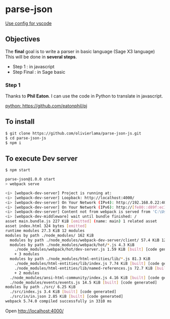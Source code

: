 # parse-json

[Use config for vscode](https://github.com/olivierlama/vscode-config)

## Objectives

The **final** goal is to write a parser in basic language (Sage X3 language)
This will be done in **several steps**.

- Step 1 : in javascript
- Step Final : in Sage basic

### Step 1

Thanks to **Phil Eaton**.
I can use the code in Python to translate in javascript.

[python: https://github.com/eatonphil/pj ](https://github.com/eatonphil/pj)

## To install

```sh
$ git clone https://github.com/olivierlama/parse-json-js.git
$ cd parse-json-js
$ npm i

```

## To execute Dev server

```sh
$ npm start

parse-json@1.0.0 start
> webpack serve

<i> [webpack-dev-server] Project is running at:
<i> [webpack-dev-server] Loopback: http://localhost:4000/
<i> [webpack-dev-server] On Your Network (IPv4): http://192.168.0.22:4000/
<i> [webpack-dev-server] On Your Network (IPv6): http://[fe80::d89f:ec1c:f3cd:72d5]:4000/
<i> [webpack-dev-server] Content not from webpack is served from 'C:\Users\olivier\DATAS_DEV\Github\parse-json-js\dist' directory
<i> [webpack-dev-middleware] wait until bundle finished: /
asset main.bundle.js 227 KiB [emitted] (name: main) 1 related asset
asset index.html 324 bytes [emitted]
runtime modules 27.3 KiB 12 modules
modules by path ./node_modules/ 162 KiB
  modules by path ./node_modules/webpack-dev-server/client/ 57.4 KiB 12 modules
  modules by path ./node_modules/webpack/hot/*.js 4.3 KiB
    ./node_modules/webpack/hot/dev-server.js 1.59 KiB [built] [code generated]
    + 3 modules
  modules by path ./node_modules/html-entities/lib/*.js 81.3 KiB
    ./node_modules/html-entities/lib/index.js 7.74 KiB [built] [code generated]
    ./node_modules/html-entities/lib/named-references.js 72.7 KiB [built] [code generated]
    + 2 modules
  ./node_modules/ansi-html-community/index.js 4.16 KiB [built] [code generated]
  ./node_modules/events/events.js 14.5 KiB [built] [code generated]
modules by path ./src/ 6.25 KiB
  ./src/index.js 3.4 KiB [built] [code generated]
  ./src/in/in.json 2.85 KiB [built] [code generated]
webpack 5.74.0 compiled successfully in 3310 ms

```

Open [http://localhost:4000/](http://localhost:4000/)

